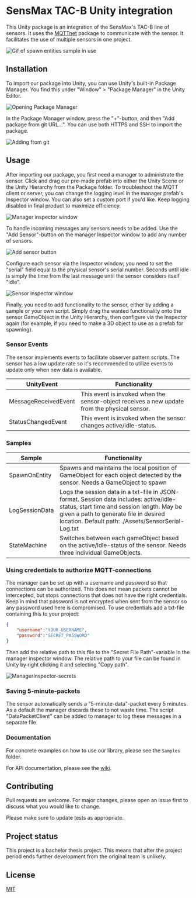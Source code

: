 # SensMax TAC-B Unity integration

This Unity package is an integration of the SensMax's TAC-B line of sensors. It uses the [MQTTnet](https://github.com/dotnet/MQTTnet) package to communicate with the sensor. It facilitates the use of multiple sensors in one project.

![Gif of spawn entities sample in use]()

## Installation

To import our package into Unity, you can use Unity's built-in Package Manager. You find this under "Window" > "Package Manager" in the Unity Editor.

![Opening Package Manager](https://github.com/erikbhan/UniTac/assets/42799026/3db44466-6439-45c1-84af-aa3183f58b16)

In the Package Manager window, press the "+"-button, and then "Add package from git URL...". You can use both HTTPS and SSH to import the package.

![Adding from git](https://github.com/erikbhan/UniTac/assets/42799026/fca9382e-c42a-47cb-a244-1ee49729b7ab)

## Usage

After importing our package, you first need a manager to administrate the sensor. Click and drag our pre-made prefab into either the Unity Scene or the Unity Hierarchy from the Package folder. To troubleshoot the MQTT client or server, you can change the logging level in the manager prefab's Inspector window. You can also set a custom port if you'd like. Keep logging disabled in final product to maximize efficiency.

![Manager inspector window](https://github.com/erikbhan/UniTac/assets/42799026/cb563644-6f36-448c-9acc-9b1c875bf64b)

To handle incoming messages any sensors needs to be added. Use the "Add Sensor"-button on the manager Inspector window to add any number of sensors.

![Add sensor button](https://github.com/erikbhan/UniTac/assets/42799026/2e2a6da1-d3ec-4657-a13f-740ea732c262)

Configure each sensor via the Inspector window; you need to set the "serial" field equal to the physical sensor's serial number. Seconds until idle is simply the time from the last message until the sensor considers itself "idle".

![Sensor inspector window](https://github.com/erikbhan/UniTac/assets/42799026/cd2ff6c6-67d4-4ab5-bce4-b0b6151444d7)

Finally, you need to add functionality to the sensor, either by adding a sample or your own script. Simply drag the wanted functionality onto the sensor GameObject in the Unity Hierarchy, then configure via the Inspector again (for example, if you need to make a 3D object to use as a prefab for spawning).

### Sensor Events

The sensor implements events to facilitate observer pattern scripts. The sensor has a low update rate so it's recommended to utilize events to update only when new data is available.

| UnityEvent | Functionality |
| --- | --- |
| MessageReceivedEvent | This event is invoked when the sensor-object receives a new update from the physical sensor. |
| StatusChangedEvent | This event is invoked when the sensor changes active/idle-status. |

### Samples

| Sample | Functionality |
| --- | --- |
| SpawnOnEntity | Spawns and maintains the local position of GameObject for each object detected by the sensor. Needs a GameObject to spawn |
| LogSessionData | Logs the session data in a txt-file in JSON-format. Session data includes: active/idle-status, start time and session length. May be given a path to generate file in desired location. Default path: ./Assets/SensorSerial-Log.txt |
| StateMachine | Switches between each gameObject based on the active/idle-status of the sensor. Needs three individual GameObjects. |

### Using credentials to authorize MQTT-connections

The manager can be set up with a username and password so that connections can be authorized. This does not mean packets cannot be intercepted, but stops connections that does not have the right credentials. Keep in mind that password is not encrypted when sent from the sensor so any password used here is compromised. To use credentials add a txt-file containing this to your project:

```JSON
{
    "username":"YOUR_USERNAME",
    "password":"SECRET_PASSWORD"
}
```

Then add the relative path to this file to the "Secret File Path"-variable in the manager inspector window. The relative path to your file can be found in Unity by right clicking it and selecting "Copy path".

![ManagerInspector-secrets](https://github.com/erikbhan/UniTac/assets/42799026/9cbc03c5-3410-48e0-ba75-e7f8cfffb850)

### Saving 5-minute-packets

The sensor automatically sends a "5-minute-data"-packet every 5 minutes. As a default the manager discards these to not waste time. The script "DataPacketClient" can be added to manager to log these messages in a separate file.

### Documentation

For concrete examples on how to use our library, please see the `Samples` folder.

For API documentation, please see the [wiki](https://erikbhan.github.io/UniTac/).

## Contributing

Pull requests are welcome. For major changes, please open an issue first to discuss what you would like to change.

Please make sure to update tests as appropriate.

## Project status

This project is a bachelor thesis project. This means that after the project period ends further development from the original team is unlikely.

## License

[MIT](https://choosealicense.com/licenses/mit/)
